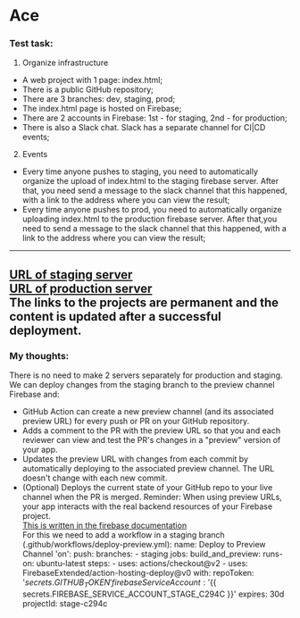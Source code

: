 # Ace
### Test task:
1. Organize infrastructure  
- A web project with 1 page: index.html;
- There is a public GitHub repository;
- There are 3 branches: dev, staging, prod;
- The index.html page is hosted on Firebase;
- There are 2 accounts in Firebase: 1st - for staging, 2nd - for production;
- There is also a Slack chat. Slack has a separate channel for CI|CD events;
2. Events
- Every time anyone pushes to staging, you need to automatically organize the upload of index.html to the staging firebase server. After that, you need send a message to the slack channel that this happened, with a link to the address where you can view the result;
- Every time anyone pushes to prod, you need to automatically organize uploading index.html to the production firebase server. After that,you need to send a message to the slack channel that this happened, with a link to the address where you can view the result;
---
[URL of staging server](https://stage-c294c.web.app/ "URL of staging server")  
[URL of production server](https://ace-123.web.app/ "URL of production server")  
The links to the projects are permanent and the content is updated after a successful deployment.
---
### My thoughts:
There is no need to make 2 servers separately for production and staging. We can deploy changes from the staging branch to the preview channel Firebase and:
- GitHub Action can create a new preview channel (and its associated preview URL) for every push or PR on your GitHub repository.
- Adds a comment to the PR with the preview URL so that you and each reviewer can view and test the PR's changes in a "preview" version of your app.
- Updates the preview URL with changes from each commit by automatically deploying to the associated preview channel. The URL doesn't change with each new commit.
- (Optional) Deploys the current state of your GitHub repo to your live channel when the PR is merged.
Reminder: When using preview URLs, your app interacts with the real backend resources of your Firebase project.  
[This is written in the firebase documentation](https://firebase.google.com/docs/hosting/github-integration?authuser=0 "Firebase documentation")  
For this we need to add a workflow in a staging branch (.github/workflows/deploy-preview.yml):
    name: Deploy to Preview Channel
    'on':
    push:
        branches:
        - staging
    jobs:
    build_and_preview:
        runs-on: ubuntu-latest
        steps:
        - uses: actions/checkout@v2
        - uses: FirebaseExtended/action-hosting-deploy@v0
            with:
            repoToken: '${{ secrets.GITHUB_TOKEN }}'
            firebaseServiceAccount: '${{ secrets.FIREBASE_SERVICE_ACCOUNT_STAGE_C294C }}'
            expires: 30d
            projectId: stage-c294c